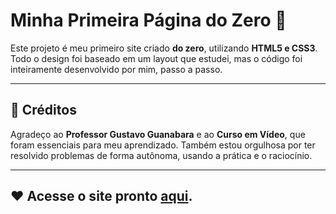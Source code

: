 # Minha Primeira Página do Zero 🚀

Este projeto é meu primeiro site criado **do zero**, utilizando **HTML5 e CSS3**. Todo o design foi baseado em um layout que estudei, mas o código foi inteiramente desenvolvido por mim, passo a passo.

---

## 🙌 Créditos

Agradeço ao **Professor Gustavo Guanabara** e ao **Curso em Vídeo**, que foram essenciais para meu aprendizado. Também estou orgulhosa por ter resolvido problemas de forma autônoma, usando a prática e o raciocínio.

---

## ❤ Acesse o site pronto [aqui](https://creativecommons.org/share-your-work/public-domain/cc0/).
